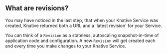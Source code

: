 
## What are revisions?
You may have noticed in the last step, that when your Knative Service was created, Knative returned both a URL and a 'latest revision' for your Service.

You can think of a `Revision` as a stateless, autoscaling snapshot-in-time of application code and configuration. A new `Revision` will get created each and every time you make changes to your Knative Service.
